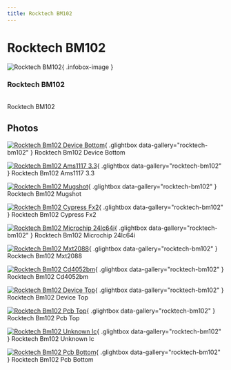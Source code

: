 ```yaml
---
title: Rocktech BM102
---
```


# Rocktech BM102

<div class="infobox" markdown>

![Rocktech BM102](./img/Rocktech_bm102_device_bottom.jpg){ .infobox-image }

### Rocktech BM102

| | |
|---|---|

</div>

[](./img/Rocktech_bm102_mugshot.png)  [](./img/Rocktech_bm102_mugshot.png)Rocktech BM102

## Photos

<div class="photo-grid" markdown>

[![Rocktech Bm102 Device Bottom](./img/Rocktech_bm102_device_bottom.jpg)](./img/Rocktech_bm102_device_bottom.jpg "Rocktech Bm102 Device Bottom"){ .glightbox data-gallery="rocktech-bm102" }
<span class="caption">Rocktech Bm102 Device Bottom</span>

[![Rocktech Bm102 Ams1117 3.3](./img/Rocktech_bm102_ams1117-3.3.jpg)](./img/Rocktech_bm102_ams1117-3.3.jpg "Rocktech Bm102 Ams1117 3.3"){ .glightbox data-gallery="rocktech-bm102" }
<span class="caption">Rocktech Bm102 Ams1117 3.3</span>

[![Rocktech Bm102 Mugshot](./img/Rocktech_bm102_mugshot.jpg)](./img/Rocktech_bm102_mugshot.png "Rocktech Bm102 Mugshot"){ .glightbox data-gallery="rocktech-bm102" }
<span class="caption">Rocktech Bm102 Mugshot</span>

[![Rocktech Bm102 Cypress Fx2](./img/Rocktech_bm102_cypress_fx2.jpg)](./img/Rocktech_bm102_cypress_fx2.jpg "Rocktech Bm102 Cypress Fx2"){ .glightbox data-gallery="rocktech-bm102" }
<span class="caption">Rocktech Bm102 Cypress Fx2</span>

[![Rocktech Bm102 Microchip 24lc64i](./img/Rocktech_bm102_microchip_24lc64i.jpg)](./img/Rocktech_bm102_microchip_24lc64i.jpg "Rocktech Bm102 Microchip 24lc64i"){ .glightbox data-gallery="rocktech-bm102" }
<span class="caption">Rocktech Bm102 Microchip 24lc64i</span>

[![Rocktech Bm102 Mxt2088](./img/Rocktech_bm102_mxt2088.jpg)](./img/Rocktech_bm102_mxt2088.jpg "Rocktech Bm102 Mxt2088"){ .glightbox data-gallery="rocktech-bm102" }
<span class="caption">Rocktech Bm102 Mxt2088</span>

[![Rocktech Bm102 Cd4052bm](./img/Rocktech_bm102_cd4052bm.jpg)](./img/Rocktech_bm102_cd4052bm.jpg "Rocktech Bm102 Cd4052bm"){ .glightbox data-gallery="rocktech-bm102" }
<span class="caption">Rocktech Bm102 Cd4052bm</span>

[![Rocktech Bm102 Device Top](./img/Rocktech_bm102_device_top.jpg)](./img/Rocktech_bm102_device_top.jpg "Rocktech Bm102 Device Top"){ .glightbox data-gallery="rocktech-bm102" }
<span class="caption">Rocktech Bm102 Device Top</span>

[![Rocktech Bm102 Pcb Top](./img/Rocktech_bm102_pcb_top.jpg)](./img/Rocktech_bm102_pcb_top.jpg "Rocktech Bm102 Pcb Top"){ .glightbox data-gallery="rocktech-bm102" }
<span class="caption">Rocktech Bm102 Pcb Top</span>

[![Rocktech Bm102 Unknown Ic](./img/Rocktech_bm102_unknown_ic.jpg)](./img/Rocktech_bm102_unknown_ic.jpg "Rocktech Bm102 Unknown Ic"){ .glightbox data-gallery="rocktech-bm102" }
<span class="caption">Rocktech Bm102 Unknown Ic</span>

[![Rocktech Bm102 Pcb Bottom](./img/Rocktech_bm102_pcb_bottom.jpg)](./img/Rocktech_bm102_pcb_bottom.jpg "Rocktech Bm102 Pcb Bottom"){ .glightbox data-gallery="rocktech-bm102" }
<span class="caption">Rocktech Bm102 Pcb Bottom</span>

</div>
